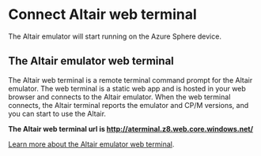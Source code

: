 # Connect Altair web terminal

The Altair emulator will start running on the Azure Sphere device. 

## The Altair emulator web terminal

The Altair web terminal is a remote terminal command prompt for the Altair emulator. The web terminal is a static web app and is hosted in your web browser and connects to the Altair emulator. When the web terminal connects, the Altair terminal reports the emulator and CP/M versions, and you can start to use the Altair.

**The Altair web terminal url is http://aterminal.z8.web.core.windows.net/**

[Learn more about the Altair emulator web terminal](../../20-fundamentals/25-Web-Terminal.md).
